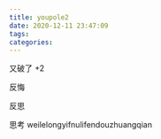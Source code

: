 ```yaml
---
title: youpole2
date: 2020-12-11 23:47:09
tags:
categories:
---
```


又破了 +2

反悔

反思

思考
weilelongyifnulifendouzhuangqian

